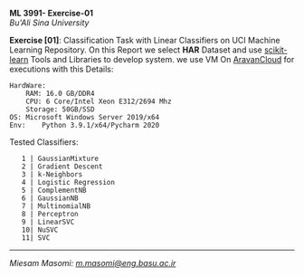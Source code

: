 
**ML 3991- Exercise-01**  
  *Bu'Ali Sina University* 
  
**Exercise [01]**: Classification Task with Linear Classifiers on UCI Machine Learning Repository. 
  On this Report we select **HAR** Dataset and use [scikit-learn](https://scikit-learn.org/stable/) Tools and Libraries to develop system.
  we use VM On [AravanCloud](arvancloud.com) for executions with this Details:

    HardWare:
    	RAM: 16.0 GB/DDR4
    	CPU: 6 Core/Intel Xeon E312/2694 Mhz
    	Storage: 50GB/SSD
    OS:	Microsoft Windows Server 2019/x64
    Env:	Python 3.9.1/x64/Pycharm 2020 

Tested Classifiers:

	   1 | GaussianMixture
	   2 | Gradient Descent
	   3 | k-Neighbors
	   4 | Logistic Regression
	   5 | ComplementNB
	   6 | GaussianNB
	   7 | MultinomialNB
	   8 | Perceptron
	   9 | LinearSVC
	   10| NuSVC
	   11| SVC

  ----------------

*Miesam Masomi: m.masomi@eng.basu.ac.ir*
